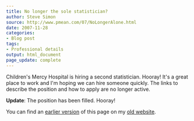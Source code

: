 ```yaml
---
title: No longer the sole statistician?
author: Steve Simon
source: http://www.pmean.com/07/NoLongerAlone.html
date: 2007-11-28
categories:
- Blog post
tags:
- Professional details
output: html_document
page_update: complete
---
```


Children's Mercy Hospital is hiring a second statistician. Hooray! It's a great place to work and I'm hoping we can hire someone quickly. The links to describe the position and how to apply are no longer active.

**Update**: The position has been filled. Hooray!

You can find an [earlier version][sim1] of this page on my [old website][sim2].

[sim1]: http://www.pmean.com/07/NoLongerAlone.html
[sim2]: http://www.pmean.com
